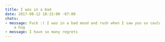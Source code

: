 ```yaml
---
title: I was in a bad
date: 2017-08-12 18:15:00 -07:00
chats:
- message: Fuck :( I was in a bad mood and rush when I saw you so couldn't give you
    a hug
- message: I have so many regrets
---
```


